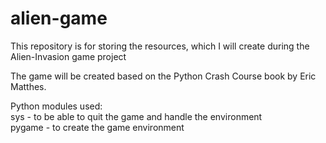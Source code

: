 # alien-game

This repository is for storing the resources, which I will create during the Alien-Invasion game project

The game will be created based on the Python Crash Course book by Eric Matthes.

Python modules used:  
sys		- to be able to quit the game and handle the environment  
pygame	- to create the game environment  
